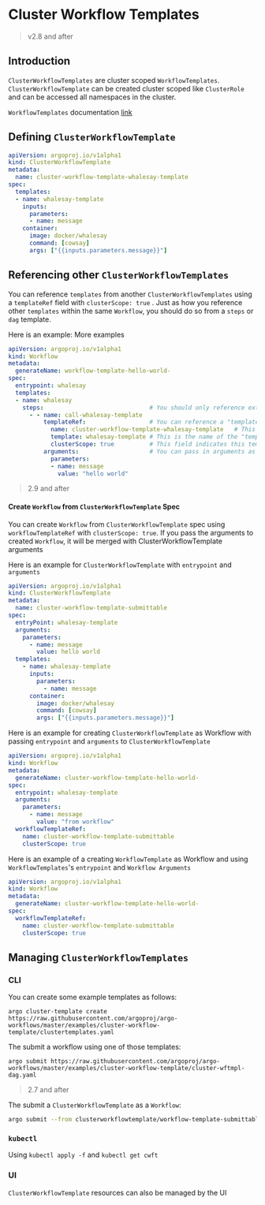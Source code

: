 # Cluster Workflow Templates

> v2.8 and after

## Introduction

`ClusterWorkflowTemplates` are cluster scoped `WorkflowTemplates`. `ClusterWorkflowTemplate` 
can be created cluster scoped like `ClusterRole` and can be accessed all namespaces in the cluster. 

`WorkflowTemplates` documentation [link](./workflow-templates.md)

## Defining `ClusterWorkflowTemplate`

```yaml
apiVersion: argoproj.io/v1alpha1
kind: ClusterWorkflowTemplate
metadata:
  name: cluster-workflow-template-whalesay-template
spec:
  templates:
  - name: whalesay-template
    inputs:
      parameters:
      - name: message
    container:
      image: docker/whalesay
      command: [cowsay]
      args: ["{{inputs.parameters.message}}"]
```

## Referencing other `ClusterWorkflowTemplates`

You can reference `templates` from another `ClusterWorkflowTemplates` using a `templateRef` field with `clusterScope: true` .
Just as how you reference other `templates` within the same `Workflow`, you should do so from a `steps` or `dag` template.

Here is an example:
More examples []()
```yaml
apiVersion: argoproj.io/v1alpha1
kind: Workflow
metadata:
  generateName: workflow-template-hello-world-
spec:
  entrypoint: whalesay
  templates:
  - name: whalesay
    steps:                              # You should only reference external "templates" in a "steps" or "dag" "template".
      - - name: call-whalesay-template
          templateRef:                  # You can reference a "template" from another "WorkflowTemplate or ClusterWorkflowTemplate" using this field
            name: cluster-workflow-template-whalesay-template   # This is the name of the "WorkflowTemplate or ClusterWorkflowTemplate" CRD that contains the "template" you want
            template: whalesay-template # This is the name of the "template" you want to reference
            clusterScope: true          # This field indicates this templateRef is pointing ClusterWorkflowTemplate
          arguments:                    # You can pass in arguments as normal
            parameters:
            - name: message
              value: "hello world"
```
> 2.9 and after
#### Create `Workflow` from `ClusterWorkflowTemplate` Spec
You can create `Workflow` from `ClusterWorkflowTemplate` spec using `workflowTemplateRef` with `clusterScope: true`. If you pass the arguments to created `Workflow`, it will be merged with ClusterWorkflowTemplate arguments 

Here is an example for `ClusterWorkflowTemplate` with `entrypoint` and `arguments`
```yaml
apiVersion: argoproj.io/v1alpha1
kind: ClusterWorkflowTemplate
metadata:
  name: cluster-workflow-template-submittable
spec:
  entryPoint: whalesay-template
  arguments:
    parameters:
      - name: message
        value: hello world
  templates:
    - name: whalesay-template
      inputs:
        parameters:
          - name: message
      container:
        image: docker/whalesay
        command: [cowsay]
        args: ["{{inputs.parameters.message}}"]

```
Here is an example for creating `ClusterWorkflowTemplate` as Workflow with passing `entrypoint` and `arguments` to `ClusterWorkflowTemplate`
```yaml
apiVersion: argoproj.io/v1alpha1
kind: Workflow
metadata:
  generateName: cluster-workflow-template-hello-world-
spec:
  entrypoint: whalesay-template
  arguments:
    parameters:
      - name: message
        value: "from workflow"
  workflowTemplateRef:
    name: cluster-workflow-template-submittable
    clusterScope: true
```  

Here is an example of a creating `WorkflowTemplate` as Workflow and using `WorkflowTemplates`'s `entrypoint` and `Workflow Arguments`
```yaml
apiVersion: argoproj.io/v1alpha1
kind: Workflow
metadata:
  generateName: cluster-workflow-template-hello-world-
spec:
  workflowTemplateRef:
    name: cluster-workflow-template-submittable
    clusterScope: true

```



## Managing `ClusterWorkflowTemplates`

### CLI

You can create some example templates as follows:

```
argo cluster-template create https://raw.githubusercontent.com/argoproj/argo-workflows/master/examples/cluster-workflow-template/clustertemplates.yaml
```

The submit a workflow using one of those templates:

```
argo submit https://raw.githubusercontent.com/argoproj/argo-workflows/master/examples/cluster-workflow-template/cluster-wftmpl-dag.yaml
```

> 2.7 and after
>
The submit a `ClusterWorkflowTemplate` as a `Workflow`:
```bash
argo submit --from clusterworkflowtemplate/workflow-template-submittable
```

### `kubectl`

Using `kubectl apply -f` and `kubectl get cwft`

### UI

`ClusterWorkflowTemplate` resources can also be managed by the UI
